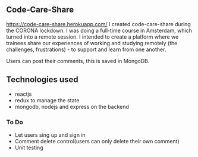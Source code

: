 ## Code-Care-Share 
https://code-care-share.herokuapp.com/
I created code-care-share during the CORONA lockdown. I was doing a full-time course in Amsterdam, which turned into a remote session.
I intended to create a platform where we trainees share our experiences of working and studying remotely (the challenges, frustrations) - to support and learn from one another.

Users can post their comments, this is saved in MongoDB. 

## Technologies used
- reactjs
- redux to manage the state
- mongodb, nodejs and express on the backend

### To Do
- Let users sing up and sign in
- Comment delete control(users can only delete their own comment)
- Unit testing
